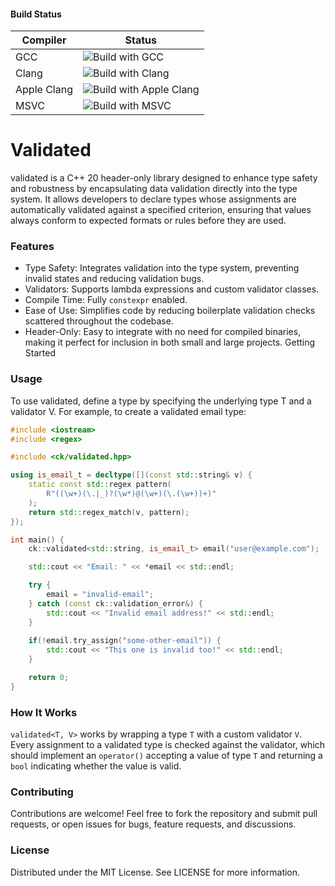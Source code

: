 #### Build Status

| Compiler       | Status                                                                                                                            |
|----------------|-----------------------------------------------------------------------------------------------------------------------------------|
| GCC            | ![Build with GCC](https://github.com/KreideGit/validated/actions/workflows/ci.yml/badge.svg?branch=main&job=build-gcc)            |
| Clang          | ![Build with Clang](https://github.com/KreideGit/validated/actions/workflows/ci.yml/badge.svg?branch=main&job=build-clang)             |
| Apple Clang    | ![Build with Apple Clang](https://github.com/KreideGit/validated/actions/workflows/ci.yml/badge.svg?branch=main&job=build-apple-clang) |
| MSVC           | ![Build with MSVC](https://github.com/KreideGit/validated/actions/workflows/ci.yml/badge.svg?branch=main&job=build-msvc)               |

# Validated

validated is a C++ 20 header-only library designed to enhance type safety and robustness by encapsulating data validation directly into the type system. It allows developers to declare types whose assignments are automatically validated against a specified criterion, ensuring that values always conform to expected formats or rules before they are used.

### Features

* Type Safety: Integrates validation into the type system, preventing invalid states and reducing validation bugs.
* Validators: Supports lambda expressions and custom validator classes.
* Compile Time: Fully `constexpr` enabled.
* Ease of Use: Simplifies code by reducing boilerplate validation checks scattered throughout the codebase.
* Header-Only: Easy to integrate with no need for compiled binaries, making it perfect for inclusion in both small and large projects.
Getting Started

### Usage
To use validated, define a type by specifying the underlying type T and a validator V. For example, to create a validated email type:

```c++
#include <iostream>
#include <regex>

#include <ck/validated.hpp>

using is_email_t = decltype([](const std::string& v) {
    static const std::regex pattern(
        R"((\w+)(\.|_)?(\w*)@(\w+)(\.(\w+))+)"
    );
    return std::regex_match(v, pattern);
});

int main() {
    ck::validated<std::string, is_email_t> email("user@example.com");

    std::cout << "Email: " << *email << std::endl;

    try {
        email = "invalid-email";
    } catch (const ck::validation_error&) {
        std::cout << "Invalid email address!" << std::endl;
    }
    
    if(!email.try_assign("some-other-email")) {
        std::cout << "This one is invalid too!" << std::endl;
    }

    return 0;
}
```
### How It Works

`validated<T, V>` works by wrapping a type `T` with a custom validator `V`. Every assignment to a validated type is checked against the validator, which should implement an `operator()` accepting a value of type `T` and returning a `bool` indicating whether the value is valid.

### Contributing

Contributions are welcome! Feel free to fork the repository and submit pull requests, or open issues for bugs, feature requests, and discussions.

### License

Distributed under the MIT License. See LICENSE for more information.